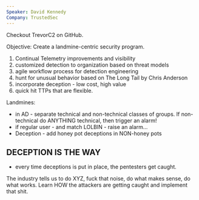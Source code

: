 ```yaml
---
Speaker: David Kennedy
Company: TrustedSec
---
```

Checkout TrevorC2 on GitHub.

Objective: Create a landmine-centric security program.

1. Continual Telemetry improvements and visibility
2. customized detection to organization based on threat models
3. agile workflow process for detection engineering
4. hunt for unusual behavior based on The Long Tail by Chris Anderson
5. incorporate deception - low cost, high value
6. quick hit TTPs that are flexible.

Landmines:
- in AD - separate technical and non-technical classes of groups. If non-technical do ANYTHING technical, then trigger an alarm!
- if regular user - and match LOLBIN - raise an alarm...
- Deception - add honey pot deceptions in NON-honey pots
## DECEPTION IS THE WAY
- every time deceptions is put in place, the pentesters get caught.


The industry tells us to do XYZ, fuck that noise, do what makes sense, do what works. Learn HOW the attackers are getting caught and implement that shit.